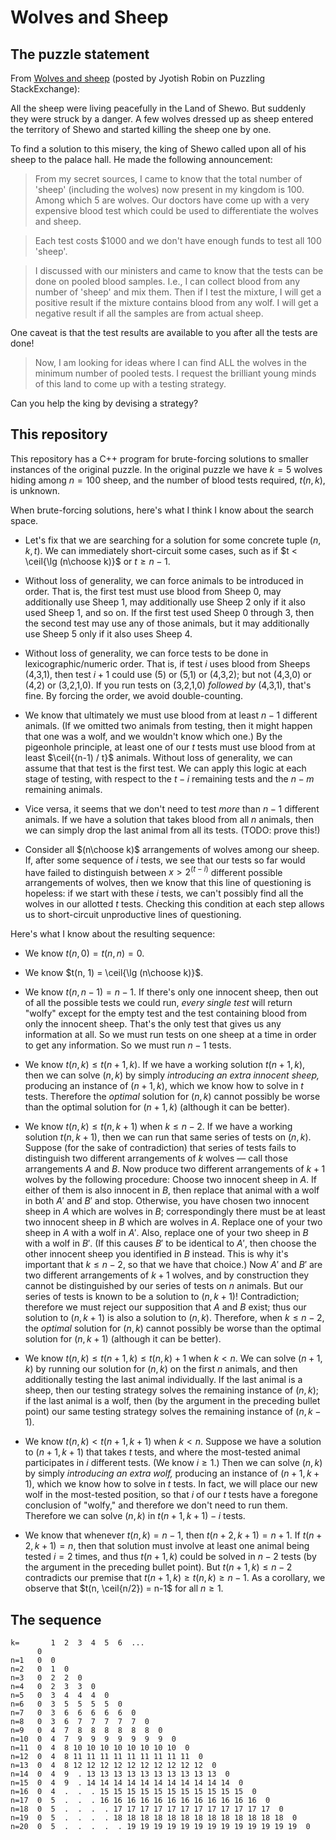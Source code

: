 # Wolves and Sheep

## The puzzle statement

From [Wolves and sheep](https://puzzling.stackexchange.com/questions/81737/wolves-and-sheep/)
(posted by Jyotish Robin on Puzzling StackExchange):

All the sheep were living peacefully in the Land of Shewo. But suddenly they
were struck by a danger. A few wolves dressed up as sheep entered the
territory of Shewo and started killing the sheep one by one.

To find a solution to this misery, the king of Shewo called upon all of his
sheep to the palace hall. He made the following announcement:

> From my secret sources, I came to know that the total number of 'sheep'
> (including the wolves) now present in my kingdom is 100. Among which 5 are
> wolves. Our doctors have come up with a very expensive blood test which
> could be used to differentiate the wolves and sheep.

> Each test costs $1000 and we don't have enough funds to test all 100 'sheep'.

> I discussed with our ministers and came to know that the tests can be done
> on pooled blood samples. I.e., I can collect blood from any number of 'sheep'
> and mix them. Then if I test the mixture, I will get a positive result if
> the mixture contains blood from any wolf. I will get a negative result if
> all the samples are from actual sheep.

One caveat is that the test results are available to you after all the tests are done!

> Now, I am looking for ideas where I can find ALL the wolves in the minimum
> number of pooled tests. I request the brilliant young minds of this land
> to come up with a testing strategy.

Can you help the king by devising a strategy?


## This repository

This repository has a C++ program for brute-forcing solutions to smaller instances
of the original puzzle. In the original puzzle we have $k=5$ wolves hiding among
$n=100$ sheep, and the number of blood tests required, $t(n, k)$, is unknown.

When brute-forcing solutions, here's what I think I know about the search space.

- Let's fix that we are searching for a solution for some concrete tuple $(n, k, t)$.
    We can immediately short-circuit some cases, such as if $t < \ceil{\lg (n\choose k)}$
    or $t \ge n-1$.

- Without loss of generality, we can force animals to be introduced in order. That is,
    the first test must use blood from Sheep 0, may additionally use Sheep 1,
    may additionally use Sheep 2 only if it also used Sheep 1, and so on.
    If the first test used Sheep 0 through 3, then the second test may use any of
    those animals, but it may additionally use Sheep 5 only if it also uses Sheep 4.

- Without loss of generality, we can force tests to be done in lexicographic/numeric
    order. That is, if test $i$ uses blood from Sheeps (4,3,1), then test $i+1$ could use
    (5) or (5,1) or (4,3,2); but not (4,3,0) or (4,2) or (3,2,1,0). If you run
    tests on (3,2,1,0) *followed by* (4,3,1), that's fine. By forcing the order,
    we avoid double-counting.

- We know that ultimately we must use blood from at least $n-1$ different animals.
    (If we omitted two animals from testing, then it might happen that one was a wolf,
    and we wouldn't know which one.) By the pigeonhole principle, at least one of
    our $t$ tests must use blood from at least $\ceil{(n-1) / t}$ animals.
    Without loss of generality, we can assume that that test is the first test.
    We can apply this logic at each stage of testing, with respect to the $t - i$
    remaining tests and the $n - m$ remaining animals.

- Vice versa, it seems that we don't need to test _more_ than $n-1$ different animals.
    If we have a solution that takes blood from all $n$ animals, then we can simply
    drop the last animal from all its tests. (TODO: prove this!)

- Consider all $(n\choose k)$ arrangements of wolves among our sheep.
    If, after some sequence of $i$ tests, we see that our tests so far would have
    failed to distinguish between $x > 2^{(t - i)}$ different possible arrangements of
    wolves, then we know that this line of questioning is hopeless: if we start with
    these $i$ tests, we can't possibly find all the wolves in our allotted $t$ tests.
    Checking this condition at each step allows us to short-circuit unproductive
    lines of questioning.

Here's what I know about the resulting sequence:

- We know $t(n, 0) = t(n, n) = 0$.

- We know $t(n, 1) = \ceil{\lg (n\choose k)}$.

- We know $t(n, n-1) = n-1$. If there's only one innocent sheep, then out of all
    the possible tests we could run, _every single test_ will return "wolfy"
    except for the empty test and the test containing blood from only the
    innocent sheep. That's the only test that gives us any information at all.
    So we must run tests on one sheep at a time in order to get any information.
    So we must run $n-1$ tests.

- We know $t(n, k) \le t(n+1, k)$. If we have a working solution $t(n+1, k)$, then
    we can solve $(n, k)$ by simply _introducing an extra innocent sheep,_
    producing an instance of $(n+1, k)$, which we know how to solve in $t$ tests.
    Therefore the _optimal_ solution for $(n, k)$ cannot possibly be worse than
    the optimal solution for $(n+1, k)$ (although it can be better).

- We know $t(n, k) \le t(n, k+1)$ when $k \le n-2$. If we have a working solution $t(n, k+1)$, then
    we can run that same series of tests on $(n, k)$. Suppose (for the sake of contradiction)
    that series of tests fails to distinguish two different arrangements of $k$ wolves —
    call those arrangements $A$ and $B$. Now produce two different arrangements of $k+1$ wolves
    by the following procedure: Choose two innocent sheep in $A$. If either of them is also
    innocent in $B$, then replace that animal with a wolf in both $A'$ and $B'$ and stop.
    Otherwise, you have chosen two innocent sheep in $A$ which are wolves in $B$; correspondingly
    there must be at least two innocent sheep in $B$ which are wolves in $A$.
    Replace one of your two sheep in $A$ with a wolf in $A'$.
    Also, replace one of your two sheep in $B$ with a wolf in $B'$. (If this causes $B'$
    to be identical to $A'$, then choose the other innocent sheep you identified in $B$ instead.
    This is why it's important that $k \le n-2$, so that we have that choice.)
    Now $A'$ and $B'$ are two different arrangements of $k+1$ wolves, and by construction
    they cannot be distinguished by our series of tests on $n$ animals. But our series of
    tests is known to be a solution to $(n, k+1)$! Contradiction; therefore we must reject
    our supposition that $A$ and $B$ exist; thus our solution to $(n, k+1)$ is also a
    solution to $(n, k)$.
    Therefore, when $k \le n-2$, the _optimal_ solution for $(n, k)$ cannot possibly be
    worse than the optimal solution for $(n, k+1)$ (although it can be better).

- We know $t(n, k) \le t(n+1, k) \le t(n, k)+1$ when $k < n$. We can solve $(n+1, k)$
    by running our solution for $(n, k)$ on the first $n$ animals, and then additionally
    testing the last animal individually. If the last animal is a sheep, then our testing
    strategy solves the remaining instance of $(n, k)$; if the last animal is a wolf, then
    (by the argument in the preceding bullet point) our same testing strategy solves the
    remaining instance of $(n, k-1)$.

- We know $t(n, k) < t(n+1, k+1)$ when $k < n$. Suppose we have a solution to $(n+1, k+1)$
    that takes $t$ tests, and where the most-tested animal participates in $i$ different tests.
    (We know $i \ge 1$.) Then we can solve $(n, k)$ by simply _introducing an extra wolf,_
    producing an instance of $(n+1, k+1)$, which we know how to solve in $t$ tests.
    In fact, we will place our new wolf in the most-tested position, so that $i$ of our
    $t$ tests have a foregone conclusion of "wolfy," and therefore we don't need to run them.
    Therefore we can solve $(n, k)$ in $t(n+1, k+1) - i$ tests.

- We know that whenever $t(n, k) = n-1$, then $t(n+2, k+1) = n+1$.
    If $t(n+2, k+1) = n$, then that solution must involve at least one animal being
    tested $i=2$ times, and thus $t(n+1, k)$ could be solved in $n-2$ tests (by the
    argument in the preceding bullet point). But $t(n+1, k) \le n-2$ contradicts
    our premise that $t(n+1, k) \ge t(n, k) \ge n-1$. As a corollary, we observe that
    $t(n, \ceil{n/2}) = n-1$ for all $n \ge 1$.


## The sequence

    k=       1  2  3  4  5  6  ...
          0
    n=1   0  0
    n=2   0  1  0
    n=3   0  2  2  0
    n=4   0  2  3  3  0
    n=5   0  3  4  4  4  0
    n=6   0  3  5  5  5  5  0
    n=7   0  3  6  6  6  6  6  0
    n=8   0  3  6  7  7  7  7  7  0
    n=9   0  4  7  8  8  8  8  8  8  0
    n=10  0  4  7  9  9  9  9  9  9  9  0
    n=11  0  4  8 10 10 10 10 10 10 10 10  0
    n=12  0  4  8 11 11 11 11 11 11 11 11 11  0
    n=13  0  4  8 12 12 12 12 12 12 12 12 12 12  0
    n=14  0  4  9  . 13 13 13 13 13 13 13 13 13 13  0
    n=15  0  4  9  . 14 14 14 14 14 14 14 14 14 14 14  0
    n=16  0  4  .  .  . 15 15 15 15 15 15 15 15 15 15 15  0
    n=17  0  5  .  .  . 16 16 16 16 16 16 16 16 16 16 16 16  0
    n=18  0  5  .  .  .  . 17 17 17 17 17 17 17 17 17 17 17 17  0
    n=19  0  5  .  .  .  . 18 18 18 18 18 18 18 18 18 18 18 18 18  0
    n=20  0  5  .  .  .  .  . 19 19 19 19 19 19 19 19 19 19 19 19 19  0
